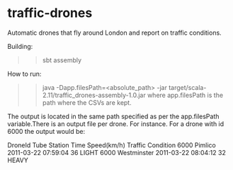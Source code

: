 # traffic-drones
Automatic drones that fly around London and report on traffic conditions.

Building:
>> sbt assembly

How to run:
>> java -Dapp.filesPath=<absolute_path> -jar target/scala-2.11/traffic_drones-assembly-1.0.jar
where app.filesPath is the path where the CSVs are kept.

The output is located in the same path specified as per the app.filesPath variable.There is an
output file per drone.
For instance. For a drone with id 6000 the output would be:

DroneId  Tube Station         Time                    Speed(km/h)  Traffic Condition
6000     Pimlico              2011-03-22 07:59:04     36           LIGHT
6000     Westminster          2011-03-22 08:04:12     32           HEAVY
